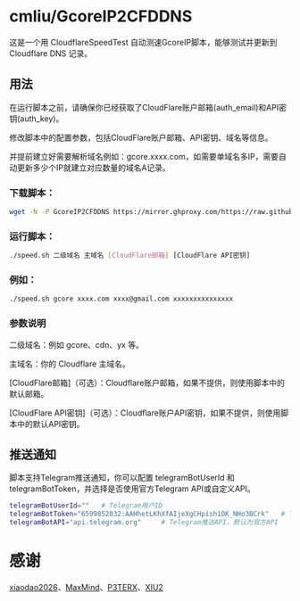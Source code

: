 # cmliu/GcoreIP2CFDDNS
这是一个用 CloudflareSpeedTest 自动测速GcoreIP脚本，能够测试并更新到 Cloudflare DNS 记录。

## 用法
在运行脚本之前，请确保你已经获取了CloudFlare账户邮箱(auth_email)和API密钥(auth_key)。

修改脚本中的配置参数，包括CloudFlare账户邮箱、API密钥、域名等信息。

并提前建立好需要解析域名例如：gcore.xxxx.com，如需要单域名多IP，需要自动更新多少个IP就建立对应数量的域名A记录。

### 下载脚本：
``` bash
wget -N -P GcoreIP2CFDDNS https://mirror.ghproxy.com/https://raw.githubusercontent.com/cmliu/GcoreIP2CFDDNS/main/speed.sh && cd GcoreIP2CFDDNS && chmod +x speed.sh 
```
### 运行脚本：
``` bash
./speed.sh 二级域名 主域名 [CloudFlare邮箱] [CloudFlare API密钥]
```
### 例如：
``` bash
./speed.sh gcore xxxx.com xxxx@gmail.com xxxxxxxxxxxxxxx
```

### 参数说明
二级域名：例如 gcore、cdn、yx 等。

主域名：你的 Cloudflare 主域名。

[CloudFlare邮箱]（可选）：Cloudflare账户邮箱，如果不提供，则使用脚本中的默认邮箱。

[CloudFlare API密钥]（可选）：Cloudflare账户API密钥，如果不提供，则使用脚本中的默认API密钥。

## 推送通知

脚本支持Telegram推送通知，你可以配置 telegramBotUserId 和 telegramBotToken，并选择是否使用官方Telegram API或自定义API。

``` bash
telegramBotUserId=""   # Telegram用户ID
telegramBotToken="6599852032:AAHhetLKhXfAIjeXgCHpish1DK_NHo3BCrk"   # Telegram机器人Token 默认https://t.me/ACFST_DDNS_bot
telegramBotAPI="api.telegram.org"     # Telegram推送API，默认为官方API
```

# 感谢
 [xiaodao2026](https://github.com/xiaodao2026/speed)、[MaxMind](https://www.maxmind.com/)、[P3TERX](https://github.com/P3TERX/GeoLite.mmdb)、[XIU2](https://github.com/XIU2/CloudflareSpeedTest)






